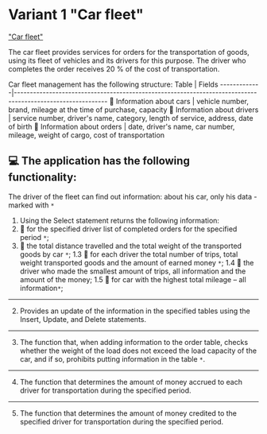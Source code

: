 # Variant 1 "Car fleet"
["Car fleet"](https://docs.google.com/document/d/10ehak4I5c0Vl53EqSSB33n9ijM-K8qSVYNXO3AeCq50/edit?usp=sharing)

The car fleet provides services for orders for the transportation of goods, using its fleet of vehicles and its drivers for this purpose. The driver who completes the order receives 20 % of the cost of transportation.

Car fleet management has the following structure:
Table | Fields
-------------|----------------------------------------------------------------------------------------------------------- 
🚙 Information about cars | vehicle number, brand, mileage at the time of purchase, capacity
🧔 Information about drivers | service number, driver's name, category, length of service, address, date of birth
📃 Information about orders | date, driver's name, car number, mileage, weight of cargo, cost of transportation

💻 The application has the following functionality:
----------------------------------------------------------------------------------------------------------- 
The driver of the fleet can find out information: about his car, only his data - marked with `*`

1. Using the Select statement returns the following information:
  1. 📌 for the specified driver list of completed orders for the specified period `*`;                                                     
  1. 📌 the total distance travelled and the total weight of the transported goods by car `*`;
  1.3 📌 for each driver the total number of trips, total weight transported goods and the amount of earned money `*`;
  1.4 📌 the driver who made the smallest amount of trips, all information and the amount of the money;
  1.5 📌 for car with the highest total mileage – all information`*`; 
-----------------------------------------------------------------------------------------------------------  
2. Provides an update of the information in the specified tables using the Insert, Update, and Delete statements.
----------------------------------------------------------------------------------------------------------- 
3. The function that, when adding information to the order table,
checks whether the weight of the load does not exceed the load capacity of the car, and if so, prohibits putting information in the table `*`.
----------------------------------------------------------------------------------------------------------- 
4. The function that determines the amount of money accrued to each driver for transportation during the specified period.
----------------------------------------------------------------------------------------------------------- 
5. The function that determines the amount of money credited to the specified driver for transportation during the specified period.
